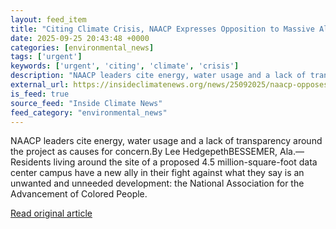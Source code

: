 ```yaml
---
layout: feed_item
title: "Citing Climate Crisis, NAACP Expresses Opposition to Massive Alabama Data Center"
date: 2025-09-25 20:43:48 +0000
categories: [environmental_news]
tags: ['urgent']
keywords: ['urgent', 'citing', 'climate', 'crisis']
description: "NAACP leaders cite energy, water usage and a lack of transparency around the project as causes for concern"
external_url: https://insideclimatenews.org/news/25092025/naacp-opposes-massive-alabama-data-center/
is_feed: true
source_feed: "Inside Climate News"
feed_category: "environmental_news"
---
```


NAACP leaders cite energy, water usage and a lack of transparency around the project as causes for concern.By Lee HedgepethBESSEMER, Ala.—Residents living around the site of a proposed 4.5 million-square-foot data center campus have a new ally in their fight against what they say is an unwanted and unneeded development: the National Association for the Advancement of Colored People.&nbsp;

[Read original article](https://insideclimatenews.org/news/25092025/naacp-opposes-massive-alabama-data-center/)
